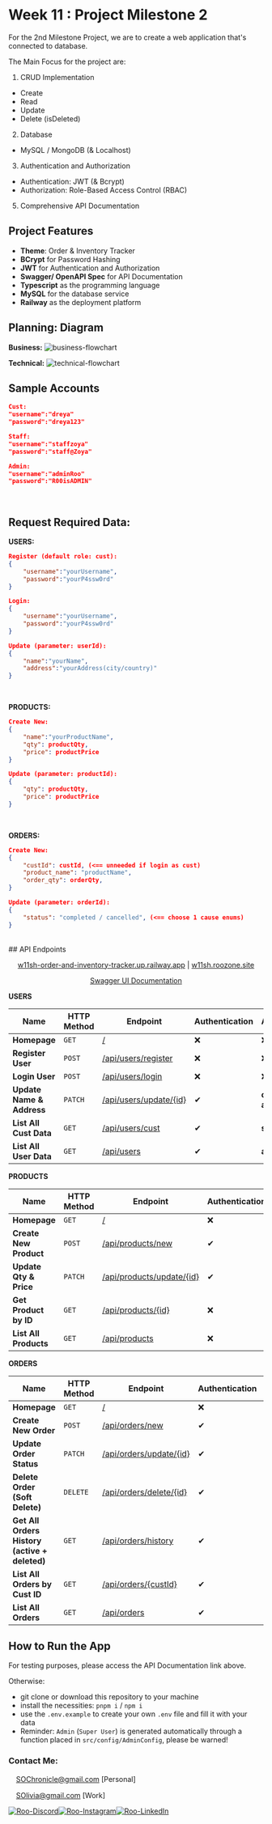# Week 11 : Project Milestone 2

For the 2nd Milestone Project, we are to create a web application that's connected to database.

The Main Focus for the project are:

1. CRUD Implementation 
- Create
- Read
- Update
- Delete (isDeleted)
2. Database 
- MySQL / MongoDB (& Localhost)
3. Authentication and Authorization
- Authentication: JWT (& Bcrypt)
- Authorization: Role-Based Access Control (RBAC)
5. Comprehensive API Documentation

##  Project Features
- **Theme**: Order & Inventory Tracker
- **BCrypt** for Password Hashing
- **JWT** for Authentication and Authorization
- **Swagger/ OpenAPI Spec** for API Documentation
- **Typescript** as the programming language
- **MySQL** for the database service
- **Railway** as the deployment platform
## Planning: Diagram

**Business:**
![business-flowchart](https://raw.githubusercontent.com/SherinOlivia/public-photos-repo/main/week11/BusinessFlowChart.webp)

**Technical:**
![technical-flowchart](https://raw.githubusercontent.com/SherinOlivia/public-photos-repo/main/week11/ProjectMilestone2.webp)

## Sample Accounts
```JSON
Cust:
"username":"dreya"
"password":"dreya123"
```
```JSON
Staff:
"username":"staffzoya"
"password":"staff@Zoya"
```
```JSON
Admin:
"username":"adminRoo"
"password":"R00isADMIN"
```
<br>

## Request Required Data:
**USERS:**
```JSON
Register (default role: cust):
{
    "username":"yourUsername",
    "password":"yourP4ssw0rd"
}
```
```JSON
Login:
{
    "username":"yourUsername",
    "password":"yourP4ssw0rd"
}
```
```JSON
Update (parameter: userId):
{
    "name":"yourName",
    "address":"yourAddress(city/country)"
}
```
<br>

**PRODUCTS:**
```JSON
Create New:
{
    "name":"yourProductName",
    "qty": productQty,
    "price": productPrice
}
```
```JSON
Update (parameter: productId):
{
    "qty": productQty,
    "price": productPrice
}
```
<br>

**ORDERS:**
```JSON
Create New:
{
    "custId": custId, (<== unneeded if login as cust)
    "product_name": "productName",
    "order_qty": orderQty,
}
```
```JSON
Update (parameter: orderId):
{
    "status": "completed / cancelled", (<== choose 1 cause enums)
}
```
<br>
## API Endpoints
<p align="center">
<a href="https://w11sh-order-and-inventory-tracker.up.railway.app/" target=_blank>w11sh-order-and-inventory-tracker.up.railway.app</a> | <a href="https://w11sh.roozone.site/" target=_blank>w11sh.roozone.site</a>
</p> 
<p align="center">
<a href="https://w11sh-order-and-inventory-tracker.up.railway.app/api-docs/" target=_blank>Swagger UI Documentation</a>
</p>

**USERS**
<div align="center">

| Name  | HTTP Method | Endpoint | Authentication | Authorization |
| ----------- | ----------- | ----------- | ----------- | ----------- |
| **Homepage** | `GET` |[/](https://w11sh-order-and-inventory-tracker.up.railway.app/) | ❌ | ❌ |
| **Register User** | `POST` | [/api/users/register](https://w11sh-order-and-inventory-tracker.up.railway.app/api/users/register) | ❌ | ❌ |
| **Login User** | `POST` | [/api/users/login](https://w11sh-order-and-inventory-tracker.up.railway.app/api/users/login) | ❌ | ❌ |
| **Update Name & Address** | `PATCH` | [/api/users/update/{id}](https://w11sh-order-and-inventory-tracker.up.railway.app/api/users/update/4) | ✔ | **cust**, **staff**, **admin** |
| **List All Cust Data** | `GET` | [/api/users/cust](https://w11sh-order-and-inventory-tracker.up.railway.app/api/users/cust) | ✔ | **staff**, **admin** |
| **List All User Data** | `GET` | [/api/users](https://w11sh-order-and-inventory-tracker.up.railway.app/api/users) | ✔ | **admin** |
</div>

**PRODUCTS**
<div align="center">

| Name  | HTTP Method | Endpoint | Authentication | Authorization |
| ----------- | ----------- | ----------- | ----------- | ----------- |
| **Homepage** | `GET` |[/](https://w11sh-order-and-inventory-tracker.up.railway.app/) | ❌ | ❌ |
| **Create New Product** | `POST` | [/api/products/new](https://w11sh-order-and-inventory-tracker.up.railway.app/api/products/new) | ✔ | **staff**, **admin** |
| **Update Qty & Price** | `PATCH` | [/api/products/update/{id}](https://w11sh-order-and-inventory-tracker.up.railway.app/api/products/update/4) | ✔ | **staff**, **admin** |
| **Get Product by ID** | `GET` | [/api/products/{id}](https://w11sh-order-and-inventory-tracker.up.railway.app/api/products/cust) | ❌ | ❌ |
| **List All Products** | `GET` | [/api/products](https://w11sh-order-and-inventory-tracker.up.railway.app/api/products) | ❌ | ❌ |
</div>

**ORDERS**
<div align="center">

| Name  | HTTP Method | Endpoint | Authentication | Authorization |
| ----------- | ----------- | ----------- | ----------- | ----------- |
| **Homepage** | `GET` |[/](https://w11sh-order-and-inventory-tracker.up.railway.app/) | ❌ | ❌ |
| **Create New Order** | `POST` | [/api/orders/new](https://w11sh-order-and-inventory-tracker.up.railway.app/api/orders/new) | ✔ | **cust**, **staff**, **admin** |
| **Update Order Status** | `PATCH` | [/api/orders/update/{id}](https://w11sh-order-and-inventory-tracker.up.railway.app/api/orders/update/4) | ✔ | **staff**, **admin** |
| **Delete Order (Soft Delete)** | `DELETE` | [/api/orders/delete/{id}](https://w11sh-order-and-inventory-tracker.up.railway.app/api/orders/delete/4) | ✔ | **cust**, **staff**, **admin** |
| **Get All Orders History (active + deleted)** | `GET` | [/api/orders/history](https://w11sh-order-and-inventory-tracker.up.railway.app/api/orders/history) | ✔ | **admin** |
| **List All Orders by Cust ID** | `GET` | [/api/orders/{custId}](https://w11sh-order-and-inventory-tracker.up.railway.app/api/orders/{custId}) | ✔ | **staff**, **admin** |
| **List All Orders** | `GET` | [/api/orders](https://w11sh-order-and-inventory-tracker.up.railway.app/api/orders) | ✔ | **cust**, **staff**, **admin** |
</div>

## How to Run the App

For testing purposes, please access the API Documentation link above. 

Otherwise:
- git clone or download this repository to your machine
- install the necessities: `pnpm i` / `npm i`
- use the `.env.example` to create your own `.env` file and fill it with your data
- Reminder: `Admin` (`Super User`) is generated automatically through a function placed in `src/config/AdminConfig`, please be warned!
### Contact Me:

<img src="https://raw.githubusercontent.com/RevoU-FSSE-2/week-7-SherinOlivia/3dd7cdf0d5c9fc1828f0dfcac8ef2e9c057902be/assets/gmail-icon.svg" width="15px" background-color="none">[SOChronicle@gmail.com](mailto:SOChronicle@gmail.com) [Personal]

<img src="https://raw.githubusercontent.com/RevoU-FSSE-2/week-7-SherinOlivia/3dd7cdf0d5c9fc1828f0dfcac8ef2e9c057902be/assets/gmail-icon.svg" width="15px" background-color="none">[SOlivia@gmail.com](mailto:SOlivia198@gmail.com) [Work]

[![Roo-Discord](https://raw.githubusercontent.com/RevoU-FSSE-2/week-5-SherinOlivia/bddf1eca3ee3ad82db2f228095d01912bf9c3de6/assets/MDimgs/icons8-discord.svg)](https://discord.com/users/shxdxr#7539)[![Roo-Instagram](https://raw.githubusercontent.com/RevoU-FSSE-2/week-5-SherinOlivia/bddf1eca3ee3ad82db2f228095d01912bf9c3de6/assets/MDimgs/icons8-instagram.svg)](https://instagram.com/shxdxr?igshid=MzRlODBiNWFlZA==)[![Roo-LinkedIn](https://raw.githubusercontent.com/RevoU-FSSE-2/week-5-SherinOlivia/bddf1eca3ee3ad82db2f228095d01912bf9c3de6/assets/MDimgs/icons8-linkedin-circled.svg)](https://www.linkedin.com/in/sherin-olivia-07311127a/)
